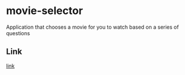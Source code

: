 # movie-selector
Application that chooses a movie for you to watch based on a series of questions


## Link
[link](https://www.w3schools.com/howto/howto_js_dropdown.asp)
